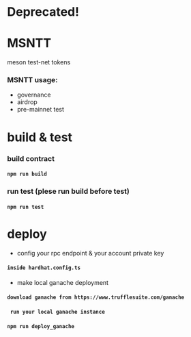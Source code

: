 # Deprecated!

# MSNTT
meson test-net tokens

### MSNTT usage:
- governance
- airdrop
- pre-mainnet test

# build & test 

### build contract
#### ``` npm run build ```

### run test (plese run build before test)
#### ``` npm run test ```


# deploy 

- config your rpc endpoint & your account private key
#### ``` inside hardhat.config.ts ```

- make local ganache deployment
#### ``` download ganache from https://www.trufflesuite.com/ganache ```
#### ``` run your local ganache instance```
#### ``` npm run deploy_ganache ```
